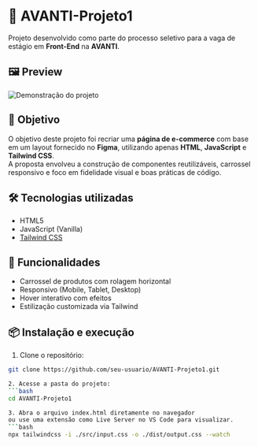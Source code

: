 # 🚀 AVANTI-Projeto1

Projeto desenvolvido como parte do processo seletivo para a vaga de estágio em **Front-End** na **AVANTI**.

## 🖼️ Preview

![Demonstração do projeto](./public/demo.gif)

## 🎯 Objetivo

O objetivo deste projeto foi recriar uma **página de e-commerce** com base em um layout fornecido no **Figma**, utilizando apenas **HTML**, **JavaScript** e **Tailwind CSS**.  
A proposta envolveu a construção de componentes reutilizáveis, carrossel responsivo e foco em fidelidade visual e boas práticas de código.

## 🛠️ Tecnologias utilizadas

- HTML5
- JavaScript (Vanilla)
- [Tailwind CSS](https://tailwindcss.com/)

## 📸 Funcionalidades

- Carrossel de produtos com rolagem horizontal
- Responsivo (Mobile, Tablet, Desktop)
- Hover interativo com efeitos
- Estilização customizada via Tailwind

## 📦 Instalação e execução

1. Clone o repositório:
  ```bash
  git clone https://github.com/seu-usuario/AVANTI-Projeto1.git

2. Acesse a pasta do projeto:
  ```bash
  cd AVANTI-Projeto1

3. Abra o arquivo index.html diretamente no navegador
ou use uma extensão como Live Server no VS Code para visualizar.
  ```bash
  npx tailwindcss -i ./src/input.css -o ./dist/output.css --watch